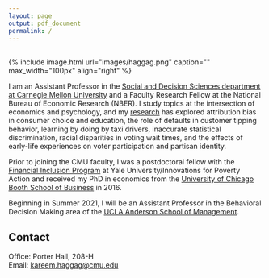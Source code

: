```yaml
---
layout: page
output: pdf_document
permalink: /
---
```

<br />
{% include image.html url="images/haggag.png" caption="" max_width="100px" align="right" %}

I am an Assistant Professor in the [Social and Decision Sciences department at Carnegie Mellon University] and a Faculty Research Fellow at the National Bureau of Economic Research (NBER). I study topics at the intersection of economics and psychology, and my [research] has explored attribution bias in consumer choice and education, the role of defaults in customer tipping behavior, learning by doing by taxi drivers, inaccurate statistical discrimination, racial disparities in voting wait times, and the effects of early-life experiences on voter participation and partisan identity. 

Prior to joining the CMU faculty, I was a postdoctoral fellow with the [Financial Inclusion Program] at Yale University/Innovations for Poverty Action and received my PhD in economics from the [University of Chicago Booth School of Business] in 2016.

Beginning in Summer 2021, I will be an Assistant Professor in the Behavioral Decision Making area of the [UCLA Anderson School of Management].
## Contact

Office: Porter Hall, 208-H <br />
Email: [kareem.haggag@cmu.edu]


[kareem.haggag@cmu.edu]: mailto:kareem.haggag@cmu.edu
[Social and Decision Sciences department at Carnegie Mellon University]: http://www.cmu.edu/dietrich/sds/index.html
[Financial Inclusion Program]: http://www.poverty-action.org/program-area/financial-inclusion
[University of Chicago Booth School of Business]: https://www.chicagobooth.edu
[research]: http://www.kareemhaggag.com/research
[UCLA Anderson School of Management]: https://www.anderson.ucla.edu/faculty-and-research/behavioral-decision-making